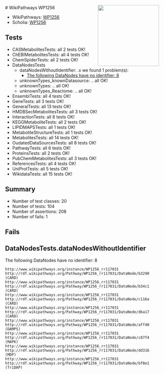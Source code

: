 <img style="float: right; width: 200px" src="https://upload.wikimedia.org/wikipedia/commons/thumb/8/83/Wplogo_with_text_500.png/640px-Wplogo_with_text_500.png" />
# WikiPathways WP1256

* WikiPathways: [WP1256](https://new.wikipathways.org/pathways/WP1256)
* Scholia: [WP1256](https://scholia.toolforge.org/wikipathways/WP1256)
## Tests
* CASMetabolitesTests: all 2 tests OK!
* ChEBIMetabolitesTests: all 4 tests OK!
* ChemSpiderTests: all 2 tests OK!
* DataNodesTests
    * dataNodesWithoutIdentifier: .x we found 1 problem(s):
        * [The following DataNodes have no identifier: 8](#d2d32fa7)
    * unknownTypes_knownDatasource: .. all OK!
    * unknownTypes: .. all OK!
    * unknownTypes_Reactome: .. all OK!
* EnsemblTests: all 4 tests OK!
* GeneTests: all 3 tests OK!
* GeneralTests: all 13 tests OK!
* HMDBSecMetabolitesTests: all 3 tests OK!
* InteractionTests: all 8 tests OK!
* KEGGMetaboliteTests: all 2 tests OK!
* LIPIDMAPSTests: all 1 tests OK!
* MetaboliteStructureTests: all 1 tests OK!
* MetabolitesTests: all 14 tests OK!
* OudatedDataSourcesTests: all 8 tests OK!
* PathwayTests: all 6 tests OK!
* ProteinsTests: all 2 tests OK!
* PubChemMetabolitesTests: all 3 tests OK!
* ReferencesTests: all 4 tests OK!
* UniProtTests: all 5 tests OK!
* WikidataTests: all 15 tests OK!


## Summary

* Number of test classes: 20
* Number of tests: 104
* Number of assertions: 208
* Number of fails: 1

## Fails

<a name="d2d32fa7" />

## DataNodesTests.dataNodesWithoutIdentifier

The following DataNodes have no identifier: 8
```
http://www.wikipathways.org/instance/WP1256_rr117031 http://rdf.wikipathways.org/Pathway/WP1256_rr117031/DataNode/b3290 (CARD)
http://www.wikipathways.org/instance/WP1256_rr117031 http://rdf.wikipathways.org/Pathway/WP1256_rr117031/DataNode/b34c1 (CARD)
http://www.wikipathways.org/instance/WP1256_rr117031 http://rdf.wikipathways.org/Pathway/WP1256_rr117031/DataNode/c116a (CARD)
http://www.wikipathways.org/instance/WP1256_rr117031 http://rdf.wikipathways.org/Pathway/WP1256_rr117031/DataNode/dba17 (CARD)
http://www.wikipathways.org/instance/WP1256_rr117031 http://rdf.wikipathways.org/Pathway/WP1256_rr117031/DataNode/aff40 (DAMPS)
http://www.wikipathways.org/instance/WP1256_rr117031 http://rdf.wikipathways.org/Pathway/WP1256_rr117031/DataNode/c87f4 (MAPK)
http://www.wikipathways.org/instance/WP1256_rr117031 http://rdf.wikipathways.org/Pathway/WP1256_rr117031/DataNode/dd316 (MDP)
http://www.wikipathways.org/instance/WP1256_rr117031 http://rdf.wikipathways.org/Pathway/WP1256_rr117031/DataNode/bf8e1 (TriDAP)
```

